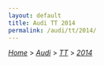 ```yaml
---
layout: default
title: Audi TT 2014
permalink: /audi/tt/2014/
---
```

[*Home*](/) > [*Audi*](/audi/) > [*TT*](/audi/tt/) > [*2014*](/audi/tt/2014/)


